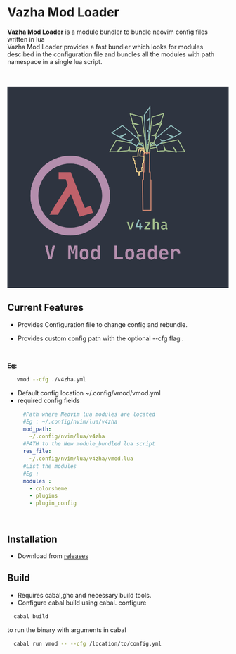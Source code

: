 # Vazha Mod Loader

**Vazha Mod Loader** 
is a module bundler to bundle neovim config files written in lua<br>
Vazha Mod Loader provides a fast bundler which looks for modules descibed in the configuration file and bundles all the modules with path namespace in a single lua script.

<br><br>
![v4zha](assets/v_mod.png)

## Current Features
  
- Provides Configuration file to change config and rebundle.<br>

- Provides custom config path with the optional --cfg flag .

<br>

**Eg:**

 ```bash
    vmod --cfg ./v4zha.yml
 ```
- Default config location ~/.config/vmod/vmod.yml
- required config fields 

```yml
     #Path where Neovim lua modules are located
     #Eg : ~/.config/nvim/lua/v4zha
     mod_path: 
       ~/.config/nvim/lua/v4zha
     #PATH to the New module_bundled lua script 
     res_file: 
       ~/.config/nvim/lua/v4zha/vmod.lua
     #List the modules
     #Eg : 
     modules : 
       - colorsheme
       - plugins
       - plugin_config
```
<br>

## Installation
- Download from [releases](https://github.com/v4zha/vmod-loader/releases)<br>

## Build   
- Requires cabal,ghc and necessary build tools.
- Configure cabal build using cabal. configure 
  
```bash
  cabal build
```
to run the binary with arguments in cabal

```bash
  cabal run vmod -- --cfg /location/to/config.yml
```